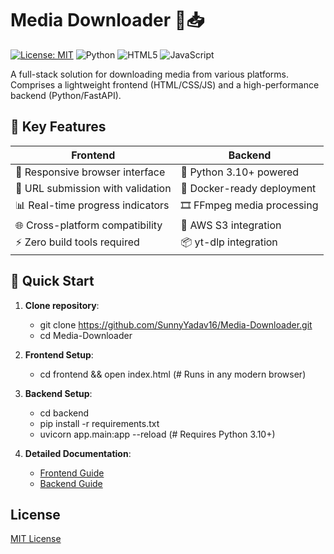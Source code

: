 # Media Downloader 🎥📥

[![License: MIT](https://img.shields.io/badge/License-MIT-blue.svg)](https://opensource.org/licenses/MIT)
![Python](https://img.shields.io/badge/Python-3.10%2B-blue)
![HTML5](https://img.shields.io/badge/HTML5-E34F26?logo=html5&logoColor=white)
![JavaScript](https://img.shields.io/badge/JavaScript-ES6%2B-yellow)

A full-stack solution for downloading media from various platforms. Comprises a lightweight frontend (HTML/CSS/JS) and a high-performance backend (Python/FastAPI).

## 🌟 Key Features
**Frontend** | **Backend**
--- | ---
📱 Responsive browser interface | 🐍 Python 3.10+ powered
🔗 URL submission with validation | 🐳 Docker-ready deployment
📊 Real-time progress indicators | 🎞️ FFmpeg media processing
🌐 Cross-platform compatibility | 🔐 AWS S3 integration
⚡ Zero build tools required | 📦 yt-dlp integration

## 🚀 Quick Start
1. **Clone repository**:
   - git clone https://github.com/SunnyYadav16/Media-Downloader.git
   - cd Media-Downloader

2. **Frontend Setup**:
   - cd frontend && open index.html                 (# Runs in any modern browser)

3. **Backend Setup**:
   - cd backend
   - pip install -r requirements.txt
   - uvicorn app.main:app --reload                   (# Requires Python 3.10+)

4. **Detailed Documentation**:
   - [Frontend Guide](./frontend/README.md)
   - [Backend Guide](./backend/README.md)

## License
[MIT License](LICENSE.txt)
